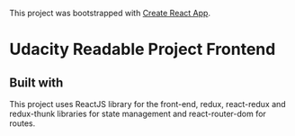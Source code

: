 This project was bootstrapped with [Create React App](https://github.com/facebook/create-react-app).

# Udacity Readable Project Frontend

## Built with

This project uses ReactJS library for the front-end, redux, react-redux and redux-thunk libraries for state management and react-router-dom for routes.
